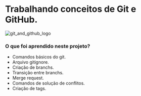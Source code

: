 # Trabalhando conceitos de Git e GitHub.

![git_and_github_logo](https://user-images.githubusercontent.com/74005813/192868021-8ef99482-7f55-4670-97ff-8e7fcb4162cb.png)


### O que foi aprendido neste projeto?

* Comandos básicos do git.
* Arquivo gitignore.
* Criação de branchs.
* Transição entre branchs.
* Merge request.
* Comandos de solução de conflitos.
* Criação de tags.


